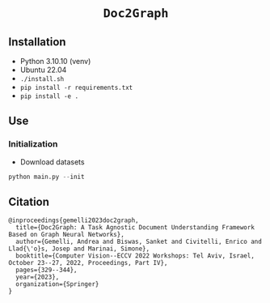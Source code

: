 # <p align=center>`Doc2Graph`</p> 

## Installation

- Python 3.10.10 (venv)
- Ubuntu 22.04
- `./install.sh`
- `pip install -r requirements.txt`
- `pip install -e .`

## Use

### Initialization

- Download datasets

~~~python
python main.py --init
~~~

## Citation
```
@inproceedings{gemelli2023doc2graph,
  title={Doc2Graph: A Task Agnostic Document Understanding Framework Based on Graph Neural Networks},
  author={Gemelli, Andrea and Biswas, Sanket and Civitelli, Enrico and Llad{\'o}s, Josep and Marinai, Simone},
  booktitle={Computer Vision--ECCV 2022 Workshops: Tel Aviv, Israel, October 23--27, 2022, Proceedings, Part IV},
  pages={329--344},
  year={2023},
  organization={Springer}
}
```